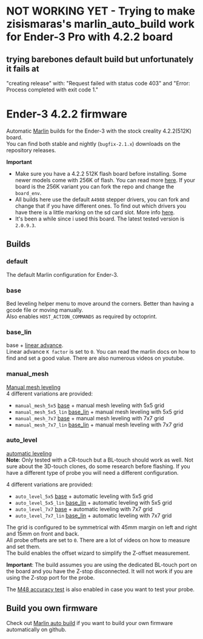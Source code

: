 # NOT WORKING YET - Trying to make zisismaras's marlin_auto_build work for Ender-3 Pro with 4.2.2 board
## trying barebones default build but unfortunately it fails at
"creating release" with: "Request failed with status code 403" and "Error: Process completed with exit code 1."

# Ender-3 4.2.2 firmware

Automatic [Marlin](https://github.com/MarlinFirmware/Marlin) builds for the Ender-3 with the stock creality 4.2.2(512K) board.  
You can find both stable and nightly (`bugfix-2.1.x`) downloads on the repository releases.  

**Important**
* Make sure you have a 4.2.2 512K flash board before installing. Some newer models come with 256K of flash. You can read more [here](https://github.com/MarlinFirmware/Marlin/issues/23596). If your board is the 256K variant you can fork the repo and change the `board_env`.
* All builds here use the default `A4988` stepper drivers, you can fork and change that if you have different ones. To find out which drivers you have there is a little marking on the sd card slot. More info [here](https://github.com/MarlinFirmware/Configurations/pull/633#issuecomment-995206382).
* It's been a while since i used this board. The latest tested version is `2.0.9.3`.

## Builds

### default

The default Marlin configuration for Ender-3.

### base

Bed leveling helper menu to move around the corners. Better than having a gcode file or moving manually.  
Also enables `HOST_ACTION_COMMANDS` as required by octoprint.

### base_lin

base + [linear advance](https://marlinfw.org/docs/features/lin_advance.html).     
Linear advance `K factor` is set to `0`. You can read the marlin docs on how to find and set a good value. There are also numerous videos on youtube.  

### manual_mesh

[Manual mesh leveling](https://marlinfw.org/docs/gcode/G029-mbl.html)  
4 different variations are provided:

* `manual_mesh_5x5` [base](#base) + manual mesh leveling with 5x5 grid
* `manual_mesh_5x5_lin` [base_lin](#base_lin) + manual mesh leveling with 5x5 grid
* `manual_mesh_7x7` [base](#base) + manual mesh leveling with 7x7 grid
* `manual_mesh_7x7_lin` [base_lin](#base_lin) + manual mesh leveling with 7x7 grid

### auto_level

[automatic leveling](https://marlinfw.org/docs/gcode/G029-abl-bilinear.html)  
**Note**: Only tested with a CR-touch but a BL-touch should work as well. Not sure about the 3D-touch clones, do some research before flashing. If you have a different type of probe you will need a different configuration.  

4 different variations are provided:

* `auto_level_5x5` [base](#base) + automatic leveling with 5x5 grid
* `auto_level_5x5_lin` [base_lin](#base_lin) + automatic leveling with 5x5 grid
* `auto_level_7x7` [base](#base) + automatic leveling with 7x7 grid
* `auto_level_7x7_lin` [base_lin](#base_lin) + automatic leveling with 7x7 grid

The grid is configured to be symmetrical with 45mm margin on left and right and 15mm on front and back.  
All probe offsets are set to `0`. There are a lot of videos on how to measure and set them.  
The build enables the offset wizard to simplify the Z-offset measurement.  

**Important**: The build assumes you are using the dedicated BL-touch port on the board and you have the Z-stop disconnected. It will not work if you are using the Z-stop port for the probe.  

The [M48 accuracy test](https://marlinfw.org/docs/gcode/M048.html) is also enabled in case you want to test your probe.

## Build you own firmware

Check out [Marlin auto build](https://github.com/zisismaras/marlin_auto_build) if you want to build your own firmware automatically on github.
